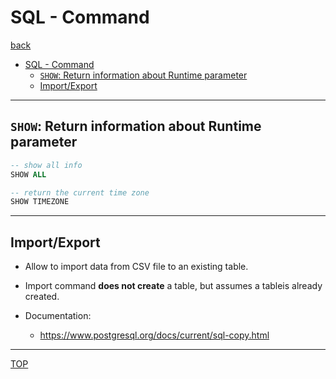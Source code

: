 # SQL - Command

[back](../index.md)

- [SQL - Command](#sql---command)
  - [`SHOW`: Return information about Runtime parameter](#show-return-information-about-runtime-parameter)
  - [Import/Export](#importexport)

---

## `SHOW`: Return information about Runtime parameter

```sql
-- show all info 
SHOW ALL

-- return the current time zone
SHOW TIMEZONE

```

---

## Import/Export

- Allow to import data from CSV file to an existing table.

- Import command **does not create** a table, but assumes a tableis already created.

- Documentation:
  - https://www.postgresql.org/docs/current/sql-copy.html



---

[TOP](#sql---command)